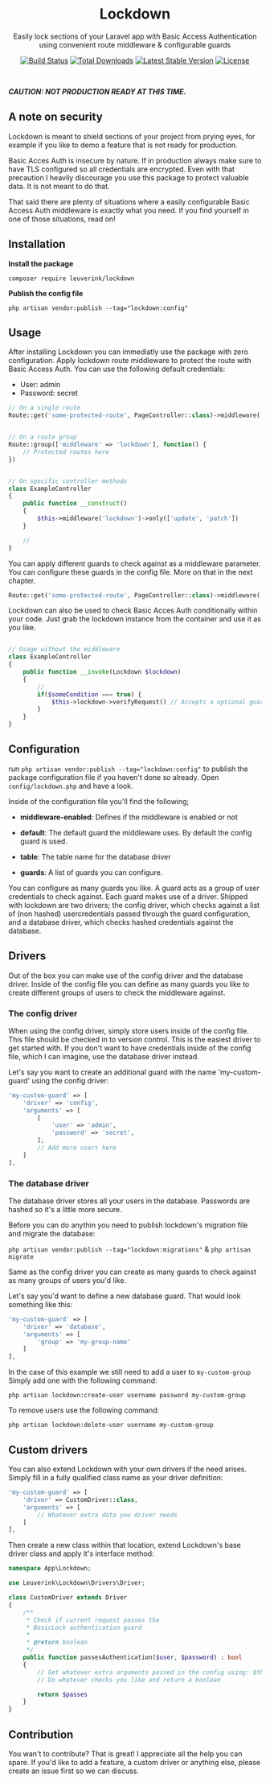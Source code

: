 <h1 align="center">Lockdown</h1>

<p align="center">
    Easily lock sections of your Laravel app with Basic Access Authentication using convenient route middleware &amp; configurable guards
</p>

<p align="center">
    <a href="https://travis-ci.org/gwleuverink/lockdown"><img src="https://travis-ci.org/gwleuverink/lockdown.svg?branch=master" alt="Build Status"></a>
    <a href="https://packagist.org/packages/gwleuverink/lockdown"><img src="https://poser.pugx.org/gwleuverink/lockdown/d/total.svg" alt="Total Downloads"></a>
    <a href="https://packagist.org/packages/gwleuverink/lockdown"><img src="https://poser.pugx.org/gwleuverink/lockdown/v/stable.svg" alt="Latest Stable Version"></a>
    <a href="https://packagist.org/packages/gwleuverink/lockdown"><img src="https://poser.pugx.org/gwleuverink/lockdown/license.svg" alt="License"></a>
</p>

<br/>

***CAUTION: NOT PRODUCTION READY AT THIS TIME.***

## A note on security
Lockdown is meant to shield sections of your project from prying eyes, for example if you like to demo a feature that is not ready for production.

Basic Acces Auth is insecure by nature. If in production always make sure to have TLS configured so all credentials are encrypted. Even with that precaution I heavily discourage you use this package to protect valuable data. It is not meant to do that. 

That said there are plenty of situations where a easily configurable Basic Access Auth middleware is exactly what you need. If you find yourself in one of those situations, read on!

## Installation

**Install the package**

`composer require leuverink/lockdown`

**Publish the config file**

`php artisan vendor:publish --tag="lockdown:config"`

## Usage

After installing Lockdown you can immediatly use the package with zero configuration. Apply lockdown route middleware to protect the route with Basic Access Auth. You can use the following default credentials:

- User: admin
- Password: secret

``` php
// On a single route
Route::get('some-protected-route', PageController::class)->middleware('lockdown');


// On a route group
Route::group(['middleware' => 'lockdown'], function() {
    // Protected routes here
})


// On specific controller methods
class ExampleController
{
    public function __construct()
    {
        $this->middleware('lockdown')->only(['update', 'patch'])
    }

    //
}
```

You can apply different guards to check against as a middleware parameter. You can configure these guards in the config file. More on that in the next chapter.

``` php
Route::get('some-protected-route', PageController::class)->middleware('lockdown:database');
```

Lockdown can also be used to check Basic Acces Auth conditionally within your code. Just grab the lockdown instance from the container and use it as you like.

``` php

// Usage without the middleware
class ExampleController
{
    public function __invoke(Lockdown $lockdown)
    {
        // 
        if($someCondition === true) {
            $this->lockdown->verifyRequest() // Accepts a optional guard name 
        }
    }
}
```

## Configuration
run `php artisan vendor:publish --tag="lockdown:config"` to publish the package configuration file if you haven't done so already. Open `config/lockdown.php` and have a look.

Inside of the configuration file you'll find the following;

- **middleware-enabled**: Defines if the middleware is enabled or not

- **default**: The default guard the middleware uses. By default the config guard is used.

- **table**: The table name for the database driver

- **guards**: A list of guards you can configure.

You can configure as many guards you like. A guard acts as a group of user credentials to check against. Each guard makes use of a driver. Shipped with lockdown are two drivers; the config driver, which checks against a list of (non hashed) usercredentials passed through the guard configuration, and a database driver, which checks hashed credentials against the database.


## Drivers

Out of the box you can make use of the config driver and the database driver. Inside of the config file you can define as many guards you like to create different groups of users to check the middleware against.

### The config driver

When using the config driver, simply store users inside of the config file. This file should be checked in to version control. This is the easiest driver to get started with. If you don't want to have credentials inside of the config file, which I can imagine, use the database driver instead.

Let's say you want to create an additional guard with the name 'my-custom-guard' using the config driver:
``` php
'my-custom-guard' => [
    'driver' => 'config',
    'arguments' => [
        [
            'user' => 'admin',
            'password' => 'secret',
        ],
        // Add more users here
    ]
],
```

### The database driver

The database driver stores all your users in the database. Passwords are hashed so it's a little more secure.

Before you can do anythin you need to publish lockdown's migration file and migrate the database:

`php artisan vendor:publish --tag="lockdown:migrations"` & `php artisan migrate`

Same as the config driver you can create as many guards to check against as many groups of users you'd like.

Let's say you'd want to define a new database guard. That would look something like this:

``` php
'my-custom-guard' => [
    'driver' => 'database',
    'arguments' => [
        'group' => 'my-group-name'
    ]
],
```
In the case of this example we still need to add a user to `my-custom-group` Simply add one with the following command:

`php artisan lockdown:create-user username password my-custom-group`

To remove users use the following command:

`php artisan lockdown:delete-user username my-custom-group`

## Custom drivers
You can also extend Lockdown with your own drivers if the need arises. Simply fill in a fully qualified class name as your driver definition:

``` php
'my-custom-guard' => [
    'driver' => CustomDriver::class,
    'arguments' => [
        // Whatever extra data you driver needs
    ]
],
```

Then create a new class within that location, extend Lockdown's base driver class and apply it's interface method:

``` php
namespace App\Lockdown;

use Leuverink\Lockdown\Drivers\Driver;

class CustomDriver extends Driver
{
    /**
     * Check if current request passes the
     * BasicLock authentication guard
     *
     * @return boolean
     */
    public function passesAuthentication($user, $password) : bool
    {
        // Get whatever extra arguments passed in the config using: $this->arguments;
        // Do whatever checks you like and return a boolean

        return $passes
    }
}
```

## Contribution

You wan't to contribute? That is great! I appreciate all the help you can spare. 
If you'd like to add a feature, a custom driver or anything else, please create an issue first so we can discuss.
